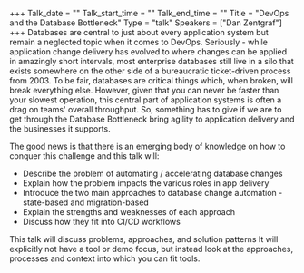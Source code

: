 +++
Talk_date = ""
Talk_start_time = ""
Talk_end_time = ""
Title = "DevOps and the Database Bottleneck"
Type = "talk"
Speakers = ["Dan Zentgraf"]
+++
Databases are central to just about every application system but remain a neglected topic when it comes to DevOps.
Seriously - while application change delivery has evolved to where changes can be applied in amazingly short intervals, most enterprise databases still live in a silo that exists somewhere on the other side of a bureaucratic ticket-driven process from 2003.
To be fair, databases are critical things which, when broken, will break everything else.
However, given that you can never be faster than your slowest operation, this central part of application systems is often a drag on teams' overall throughput.
So, something has to give if we are to get through the Database Bottleneck bring agility to application delivery and the businesses it supports.

The good news is that there is an emerging body of knowledge on how to conquer this challenge and this talk will:

* Describe the problem of automating / accelerating database changes
* Explain how the problem impacts the various roles in app delivery
* Introduce the two main approaches to database change automation - state-based and migration-based
* Explain the strengths and weaknesses of each approach
* Discuss how they fit into CI/CD workflows

This talk will discuss problems, approaches, and solution patterns
It will explicitly not have a tool or demo focus, but instead look at the approaches, processes and context into which you can fit tools.

